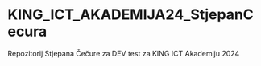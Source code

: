 # KING_ICT_AKADEMIJA24_StjepanCecura
Repozitorij Stjepana Čečure za DEV test za KING ICT Akademiju 2024
